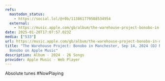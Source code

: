 ```yaml
---
refs:
  mastodon_status:
    - https://social.lol/@r0b/113861779588534954
  external:
    - https://music.apple.com/gb/album/the-warehouse-project-bonobo-in-manchester-sep-14/1774334404
date: 2025-01-20T17:07:57.023Z
media: ["533"]
url: https://music.apple.com/gb/album/the-warehouse-project-bonobo-in-manchester-sep-14/1774334404
title: "The Warehouse Project: Bonobo in Manchester, Sep 14, 2024 (DJ Mix) by
  Bonobo on Apple Music"
description: Album · 2024 · 26 Songs
provider: Apple Music - Web Player
---
```


Absolute tunes #NowPlaying
